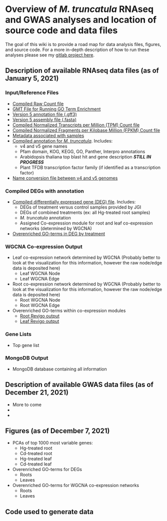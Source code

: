 # Overview of *M. truncatula* RNAseq and GWAS analyses and location of source code and data files
The goal of this wiki is to provide a road map for data analysis files, figures, and source code. For a more in-depth description of how to run these analyses please see my [gitlab project here](https://gitlab.com/mclear73/medicago-rnaseq).  
## Description of available RNAseq data files (as of January 5, 2021)
### Input/Reference Files
* [Compiled Raw Count file](https://www.dropbox.com/s/47uxns3am4ywxgv/All_Counts_Raw.csv?dl=0)
* [GMT File for Running GO Term Enrichment](https://www.dropbox.com/s/ikzcd1c5eewqaa5/mtruncatula_v5.gmt?dl=0)
* [Version 5 annotation file (.gff3)](https://www.dropbox.com/s/nywnkx7pdw9iijk/MtrunA17r5.0-ANR-EGN-r1.8.gff3?dl=0)
* [Version 5 assembly file (.fasta)](https://www.dropbox.com/s/3ejs3e3jkpig2f9/mtruna17r5.0-20161119-anr.genome.fasta?dl=0)
* [Compiled Normalized Transcripts per Million (TPM) Count file](https://www.dropbox.com/s/29gp73jzqyn2ylu/All_Counts_TPM.csv?dl=0)
* [Compiled Normalized Fragments per Kilobase Million (FPKM) Count file](https://www.dropbox.com/s/7aemxhmlq58osst/All_Counts_FPKM.csv?dl=0)
* [Metadata associated with samples](https://www.dropbox.com/s/mzc74y7vrl0hcr7/allMetadata.csv?dl=0)
* [Compiled annotation for *M. truncatula*](https://www.dropbox.com/s/405i5dpo63br1mn/M_truncV5_noArab.csv?dl=0). Includes:
	* v4 and v5 gene names
	* Pfam domain, KOG, KEGG, GO, Panther, Interpro annotations
	* Arabidopsis thaliana top blast hit and gene description ***STILL IN PROGRESS***
	* Plant TFDB transcription factor family (if identified as a transcription factor)
* [Name conversion file between v4 and v5 genomes](https://www.dropbox.com/s/kq4dkxjze7sgoxl/MtrunA17r5.0-ANR_geneIDs.txt?dl=0)
### Compiled DEGs with annotation
* [Compiled differentially expressed gene (DEG) file](https://www.dropbox.com/s/m0dgyjnfmj9dm2m/Compiled_DEGs_wAnnotation.csv?dl=0). Includes:
	*  DEGs of treatment versus control samples provided by JGI
	*  DEGs of combined treatments (ex: all Hg-treated root samples)
	*  *M. truncatula* annotation
	*  Assigned Co-expression module for root and leaf co-expression networks (determined by WGCNA)
*  [Overenriched GO-terms in DEG by treatment](https://www.dropbox.com/s/a061h31e1hp07b2/gProfiler_GO_enrichment_REVIGO_FULL.csv?dl=0)
### WGCNA Co-expression Output
*  Leaf co-expression network determined by WGCNA (Probably better to look at the visualization for this information, however the raw node/edge data is deposited here)
	* Leaf WGCNA Node
	* Leaf WGCNA Edge
*  Root co-expression network determined by WGCNA (Probably better to look at the visualization for this information, however the raw node/edge data is deposited here)
	* Root WGCNA Node
	* Root WGCNA Edge
*  Overenriched GO-terms within co-expression modules
	* [Root Revigo output](https://www.dropbox.com/s/q4323sq18jeqm93/Root_WGCNA_gProfiler_GO_enrichment_REVIGO_FULL.csv?dl=0)
	* [Leaf Revigo output](https://www.dropbox.com/s/f9jmnclgjess47d/Leaf_WGCNA_gProfiler_GO_enrichment_REVIGO_FULL.csv?dl=0)  
### Gene Lists
*  Top gene list

### MongoDB Output
*  MongoDB database containing all information  

## Description of available GWAS data files (as of December 21, 2021)
* More to come
* 
* 

## Figures (as of December 7, 2021)
* PCAs of top 1000 most variable genes:
	* Hg-treated root
	* Cd-treated root
	* Hg-treated leaf
	* Cd-treated leaf
* Overenriched GO-terms for DEGs
	* Roots
	* Leaves
* Overenriched GO-terms for WGCNA co-expression networks
	* Roots
	* Leaves   
## Code used to generate data
